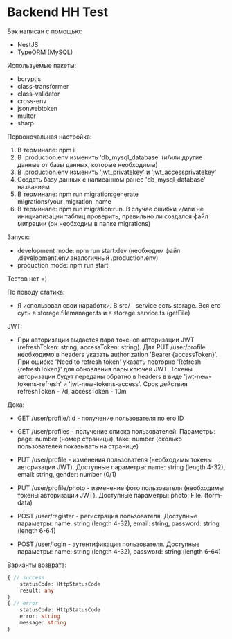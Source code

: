 # Backend HH Test

Бэк написан с помощью:
- NestJS
- TypeORM (MySQL)

Используемые пакеты:
- bcryptjs
- class-transformer
- class-validator
- cross-env
- jsonwebtoken
- multer
- sharp


Первоночальная настройка:

1. В терминале: npm i
1. В .production.env изменить 'db_mysql_database' (и/или другие данные от базы данных, которые необходимы)
2. В .production.env изменить 'jwt_privatekey' и 'jwt_accessprivatekey'
3. Создать базу данных с написанном ранее 'db_mysql_database' названием
4. В терминале: npm run migration:generate migrations/your_migration_name
5. В терминале: npm run migration:run. В случае ошибки и/или не инициализации таблиц проверить, правильно ли создался файл миграции (он необходим в папке migrations)



Запуск:
- development mode: npm run start:dev (необходим файл .development.env аналогичный .production.env)
- production mode: npm run start


Тестов нет =)


По поводу статика:
- Я использовал свои наработки. В src/__service есть storage. Вся его суть в storage.filemanager.ts и в storage.service.ts (getFile)


JWT:
- При авторизации выдается пара токенов авторизации JWT (refreshToken: string, accessToken: string). Для PUT /user/profile необходимо в headers указать authorization 'Bearer {accessToken}'. При ошибке 'Need to refresh token' указать повторно 'Refresh {refreshToken}' для обновления пары ключей JWT. Токены авторизации будут переданы обратно в headers в виде 'jwt-new-tokens-refresh' и 'jwt-new-tokens-access'. Срок действия refreshToken - 7d, accessToken - 10m


Дока:
- GET /user/profile/:id - получение пользователя по его ID
- GET /user/profiles - получение списка пользователей. Параметры: page: number (номер страницы), take: number (сколько пользователей показывать на странице)

- PUT /user/profile - изменения пользователя (необходимы токены авторизации JWT). Доступные параметры: name: string (length 4-32), email: string, gender: number (0/1)
- PUT /user/profile/photo - изменение фото пользователя (необходимы токены авторизации JWT). Доступные параметры: photo: File. (form-data)

- POST /user/register - регистрация пользователя. Доступные параметры: name: string (length 4-32), email: string, password: string (length 6-64)
- POST /user/login - аутентификация пользователя. Доступные параметры: name: string (length 4-32), password: string (length 6-64)



Варианты возврата:

```typescript
{ // success
    statusCode: HttpStatusCode
    result: any
}
{ // error
    statusCode: HttpStatusCode
    error: string
    message: string
}
```
